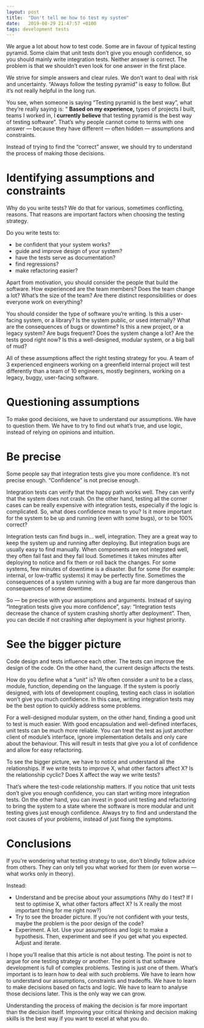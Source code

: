 ```yaml
---
layout: post
title:  "Don't tell me how to test my system"
date:   2019-08-29 21:47:57 +0100
tags: development tests
---
```


We argue a lot about how to test code. Some are in favour of typical testing pyramid. Some claim that unit tests don’t give you enough confidence, so you should mainly write integration tests. Neither answer is correct. The problem is that we shouldn’t even look for one answer in the first place.

We strive for simple answers and clear rules. We don’t want to deal with risk and uncertainty. “Always follow the testing pyramid” is easy to follow. But it’s not really helpful in the long run.

You see, when someone is saying “Testing pyramid is the best way”, what they’re really saying is: “ **Based on my experience,** types of projects I built, teams I worked in, I **currently** **believe** that testing pyramid is the best way of testing software”. That’s why people cannot come to terms with one answer — because they have different — often hidden — assumptions and constraints.

Instead of trying to find the “correct” answer, we should try to understand the process of making those decisions.

# **Identifying assumptions and constraints**

Why do you write tests? We do that for various, sometimes conflicting, reasons. That reasons are important factors when choosing the testing strategy.

Do you write tests to:

- be confident that your system works?
- guide and improve design of your system?
- have the tests serve as documentation?
- find regressions?
- make refactoring easier?

Apart from motivation, you should consider the people that build the software. How experienced are the team members? Does the team change a lot? What’s the size of the team? Are there distinct responsibilities or does everyone work on everything?

You should consider the type of software you’re writing. Is this a user-facing system, or a library? Is the system public, or used internally? What are the consequences of bugs or downtime? Is this a new project, or a legacy system? Are bugs frequent? Does the system change a lot? Are the tests good right now? Is this a well-designed, modular system, or a big ball of mud?

All of these assumptions affect the right testing strategy for you. A team of 3 experienced engineers working on a greenfield internal project will test differently than a team of 10 engineers, mostly beginners, working on a legacy, buggy, user-facing software.

# **Questioning assumptions**

To make good decisions, we have to understand our assumptions. We have to question them. We have to try to find out what’s true, and use logic, instead of relying on opinions and intuition.

# **Be precise**

Some people say that integration tests give you more confidence. It’s not precise enough. “Confidence” is not precise enough.

Integration tests can verify that the happy path works well. They can verify that the system does not crash. On the other hand, testing all the corner cases can be really expensive with integration tests, especially if the logic is complicated. So, what does confidence mean to you? Is it more important for the system to be up and running (even with some bugs), or to be 100% correct?

Integration tests can find bugs in… well, integration. They are a great way to keep the system up and running after deploying. But integration bugs are usually easy to find manually. When components are not integrated well, they often fail fast and they fail loud. Sometimes it takes minutes after deploying to notice and fix them or roll back the changes. For some systems, few minutes of downtime is a disaster. But for some (for example: internal, or low-traffic systems) it may be perfectly fine. Sometimes the consequences of a system running with a bug are far more dangerous than consequences of some downtime.

So — be precise with your assumptions and arguments. Instead of saying “Integration tests give you more confidence”, say: “Integration tests decrease the chance of system crashing shortly after deployment”. Then, you can decide if not crashing after deployment is your highest priority.

# **See the bigger picture**

Code design and tests influence each other. The tests can improve the design of the code. On the other hand, the current design affects the tests.

How do you define what a “unit” is? We often consider a *unit* to be a class, module, function, depending on the language. If the system is poorly designed, with lots of development coupling, testing each class in isolation won’t give you much confidence. In this case, writing integration tests may be the best option to quickly address some problems.

For a well-designed modular system, on the other hand, finding a good unit to test is much easier. With good encapsulation and well-defined interfaces, unit tests can be much more reliable. You can treat the test as just another client of module’s interface, ignore implementation details and only care about the behaviour. This will result in tests that give you a lot of confidence and allow for easy refactoring.

To see the bigger picture, we have to notice and understand all the relationships. If we write tests to improve X, what other factors affect X? Is the relationship cyclic? Does X affect the way we write tests?

That’s where the test-code relationship matters. If you notice that unit tests don’t give you enough confidence, you can start writing more integration tests. On the other hand, you can invest in good unit testing and refactoring to bring the system to a state where the software is more modular and unit testing gives just enough confidence. Always try to find and understand the root causes of your problems, instead of just fixing the symptoms.

# **Conclusions**

If you’re wondering what testing strategy to use, don’t blindly follow advice from others. They can only tell you what worked for them (or even worse — what works only in theory).

Instead:

- Understand and be precise about your assumptions (Why do I test? If I test to optimise X, what other factors affect X? Is X really the most important thing for me right now?)
- Try to see the broader picture. If you’re not confident with your tests, maybe the problem is the poor design of the code?
- Experiment. A lot. Use your assumptions and logic to make a hypothesis. Then, experiment and see if you get what you expected. Adjust and iterate.

I hope you’ll realise that this article is not about testing. The point is not to argue for one testing strategy or another. The point is that software development is full of complex problems. Testing is just one of them. What’s important is to learn how to deal with such problems. We have to learn how to understand our assumptions, constraints and tradeoffs. We have to learn to make decisions based on facts and logic. We have to learn to analyse those decisions later. This is the only way we can grow.

Understanding the process of making the decision is far more important than the decision itself. Improving your critical thinking and decision making skills is the best way if you want to excel at what you do.
